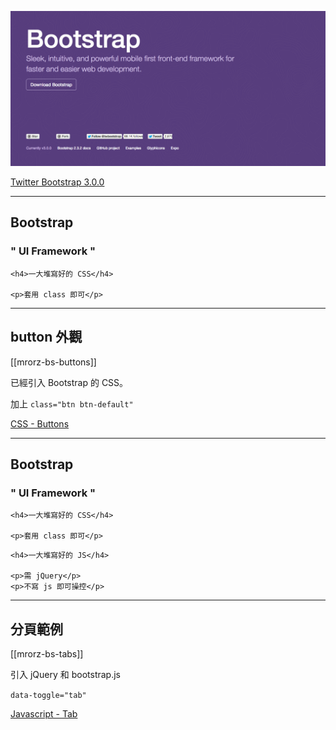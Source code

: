 
![Bootstrap 3](images/bootstrap/bootstrap3.png)

[Twitter Bootstrap 3.0.0](http://getbootstrap.com/)


---

Bootstrap
---------

<h3 class="leader trailer">
" UI Framework "
</h3>

<div class="row fragment">
  <div class="span3">

    <h4>一大堆寫好的 CSS</h4>

    <p>套用 class 即可</p>
    
  </div>
  <div class="span3">
  </div>
</div>

---

button 外觀
-----------

[[mrorz-bs-buttons]]

已經引入 Bootstrap 的 CSS。

加上 `class="btn btn-default"`


[CSS - Buttons](http://getbootstrap.com/css/#buttons)

---


Bootstrap
---------

<h3 class="leader trailer">
" UI Framework "
</h3>

<div class="row ">
  <div class="span3">

    <h4>一大堆寫好的 CSS</h4>

    <p>套用 class 即可</p>
    
  </div>
  <div class="span3 fragment">

    <h4>一大堆寫好的 JS</h4>

    <p>需 jQuery</p>
    <p>不寫 js 即可操控</p>
  </div>
</div>

---

分頁範例
--------

[[mrorz-bs-tabs]]

引入 jQuery 和 bootstrap.js

`data-toggle="tab"`

[Javascript - Tab](http://getbootstrap.com/javascript/#tabs)

